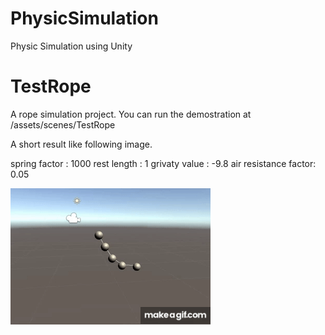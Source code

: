 # PhysicSimulation
Physic Simulation using Unity


# TestRope

A rope simulation project.
You can run the demostration at /assets/scenes/TestRope

A short result like following image.

spring factor : 1000
rest length : 1
grivaty value : -9.8
air resistance factor: 0.05

![RopeSimulation](https://github.com/HanochZhu/PhysicSimulation/blob/master/Image/RopeSimulation.gif)



